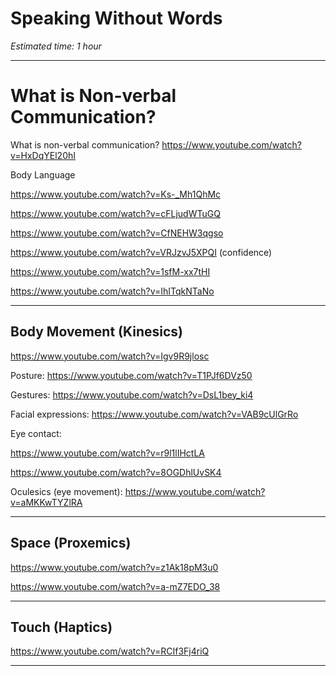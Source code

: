 # Speaking Without Words
*Estimated time: 1 hour*

---

# What is Non-verbal Communication?

What is non-verbal communication? https://www.youtube.com/watch?v=HxDqYEl20hI 

Body Language

https://www.youtube.com/watch?v=Ks-_Mh1QhMc

https://www.youtube.com/watch?v=cFLjudWTuGQ 

https://www.youtube.com/watch?v=CfNEHW3qgso 

https://www.youtube.com/watch?v=VRJzvJ5XPQI (confidence)

https://www.youtube.com/watch?v=1sfM-xx7tHI 

https://www.youtube.com/watch?v=IhITqkNTaNo 

---

## Body Movement (Kinesics)

https://www.youtube.com/watch?v=Igv9R9jlosc 


Posture: https://www.youtube.com/watch?v=T1PJf6DVz50 

Gestures: https://www.youtube.com/watch?v=DsL1bey_ki4 

Facial expressions: https://www.youtube.com/watch?v=VAB9cUlGrRo 

Eye contact: 

https://www.youtube.com/watch?v=r9l1lIHctLA 

https://www.youtube.com/watch?v=8OGDhlUvSK4 

Oculesics (eye movement): https://www.youtube.com/watch?v=aMKKwTYZlRA 

---

## Space (Proxemics)

https://www.youtube.com/watch?v=z1Ak18pM3u0

https://www.youtube.com/watch?v=a-mZ7EDO_38

---

## Touch (Haptics)
  
https://www.youtube.com/watch?v=RCIf3Fj4riQ 


---
